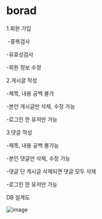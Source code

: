 # borad

1.회원 가입

&nbsp;-중복검사
 
  -유효성검사
 
  -회원 정보 수정
 
2.게시글 작성

  -제목, 내용 공백 불가

  -본인 게시글만 삭제, 수정 가능

  -로그인 한 유저만 가능

3.댓글 작성

  -제목, 내용 공백 불가능
  
  -본인 댓글만 삭제, 수정 가능
  
  -댓글 단 게시글 삭제되면 댓글 모두 삭제
  
  -로그인 한 유저만 가능
  
  
DB 설계도

![image](https://user-images.githubusercontent.com/64565005/177423880-13f7e17c-6aca-4b1a-928a-be438abd875c.png)
